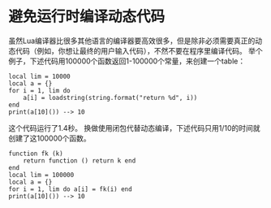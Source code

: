 ﻿# 避免运行时编译动态代码
虽然Lua编译器比很多其他语言的编译器要高效很多，但是除非必须需要真正的动态代码（例如，你想让最终的用户输入代码），不然不要在程序里编译代码。
举个例子，下述代码用100000个函数返回1-100000个常量，来创建一个table：
```
local lim = 10000
local a = {}
for i = 1, lim do
    a[i] = loadstring(string.format("return %d", i))
end
print(a[10]()) --> 10
```
这个代码运行了1.4秒。
换做使用闭包代替动态编译，下述代码只用1/10的时间就创建了这100000个函数。
```
function fk (k)
    return function () return k end
end
local lim = 100000
local a = {}
for i = 1, lim do a[i] = fk(i) end
print(a[10]()) --> 10

```